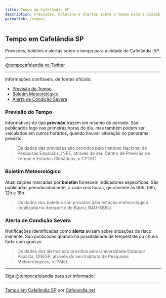 ```yaml
---
title: Tempo em Cafelândia SP
description: Previsões, boletins e alertas sobre o tempo para a cidade de Cafelândia-SP
permalink: /tempo/
---
```


## Tempo em Cafelândia SP
Previsões, boletins e alertas sobre o tempo para a cidade de Cafelândia-SP.

---

<a rel="noopener nofollow" target="_blank" class="twitter-timeline" data-lang="pt" href="https://twitter.com/tempocafelandia?ref_src=twsrc%5Etfw">@tempocafelandia no Twitter</a>

---

Informações confiáveis, de fontes oficiais:

- [Previsão do Tempo](#previs%C3%A3o-do-tempo)
- [Boletim Meteorológico](#boletim-meteorol%C3%B3gico)
- [Alerta de Condição Severa](#alerta-de-condi%C3%A7%C3%A3o-severa)

### Previsão do Tempo
Informativos do tipo __previsão__ trazem um resumo do período. São publicados logo nas primeiras horas do dia, mas também podem ser veiculados em outros horários, quando houver alteração no panorama previsto.

> Os dados das previsões são providos pelo Instituto Nacional de Pesquisas Espaciais, INPE, através do seu Centro de Previsão de Tempo e Estudos Climáticos, o CPTEC.

### Boletim Meteorológico
Atualizações marcadas por __boletim__ fornecem indicadores específicos. São publicadas periodicadamente, a cada seis horas, geralmente às 00h, 06h, 12h e 18h.

> Os dados dos boletins são providos pela estação meteorológica localizada no Aeroporto de Bauru, BAU-SBBU.

### Alerta de Condição Severa
Notificações identificadas como __alerta__ avisam sobre situações de risco iminente. São publicadas quando há possibilidade de tempestate ou chuva forte com granizo.

> Os dados dos alertas são providos pela Universidade Estadual Paulista, UNESP, através do seu Instituto de Pesquisas Meteorológicas, o IPMet.

---

Siga <a rel="noopener" target="_blank" href="https://twitter.com/tempocafelandia">@tempocafelandia</a> para ser informado!

---

[Tempo em Cafelândia SP](https://www.cafelandia.net/tempo/) por [Cafelandia.net](https://www.cafelandia.net/)

<script async src="https://platform.twitter.com/widgets.js" charset="utf-8"></script>
